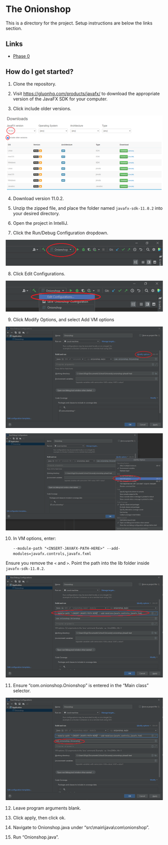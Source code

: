# The Onionshop

This is a directory for the project. Setup instructions are below the links section.

## Links

- [Phase 0](/phase0)

## How do I get started?

1) Clone the repository.

2) Visit https://gluonhq.com/products/javafx/ to download the appropriate version of the JavaFX SDK for your computer.

3) Click include older versions.

![Image of Download Page](phase0/instruction_images/com.onion....png)

4) Download version 11.0.2.

5) Unzip the zipped file, and place the folder named `javafx-sdk-11.0.2` into your desired directory.

6) Open the project in IntelliJ.

7) Click the Run/Debug Configuration dropdown.

![Image of Run/debug config](phase0/instruction_images/Edit-1.png)

8) Click Edit Configurations.

![Edit-2](phase0/instruction_images/Edit-2.png)

9) Click Modify Options, and select Add VM options

![Modify-Options](phase0/instruction_images/modify.png)

![modify-2](phase0/instruction_images/edit%20vm.png)

10) In VM options, enter:


    `--module-path "<INSERT-JAVAFX-PATH-HERE>" --add-modules=javafx.controls,javafx.fxml`

Ensure you remove the `<` and `>`. Point the path into the lib folder inside `javafx-sdk-11.0.2`.

![module-path](phase0/instruction_images/module_path.png)

11) Ensure “com.onionshop.Onionshop” is entered in the “Main class” selector.

![module-path-2](phase0/instruction_images/module_path-2.png)

12) Leave program arguments blank.

13) Click apply, then click ok.

14) Navigate to Onionshop.java under “src\main\java\com\onionshop”.

15) Run “Onionshop.java”. 
